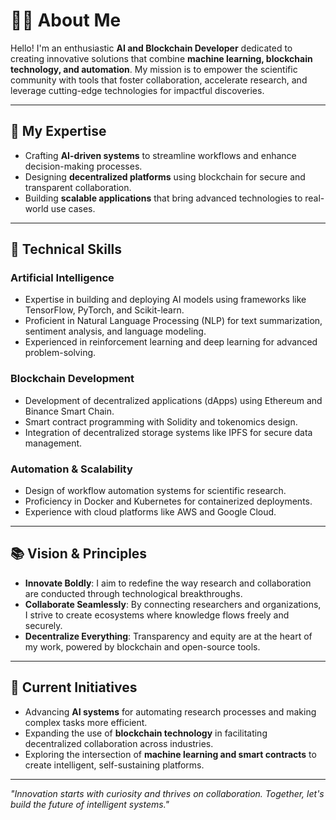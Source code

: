 # 👨‍💻 About Me

Hello! I'm an enthusiastic **AI and Blockchain Developer** dedicated to creating innovative solutions that combine **machine learning, blockchain technology, and automation**. My mission is to empower the scientific community with tools that foster collaboration, accelerate research, and leverage cutting-edge technologies for impactful discoveries.

---

## 🌱 My Expertise

- Crafting **AI-driven systems** to streamline workflows and enhance decision-making processes.  
- Designing **decentralized platforms** using blockchain for secure and transparent collaboration.  
- Building **scalable applications** that bring advanced technologies to real-world use cases.  

---

## 💼 Technical Skills

### **Artificial Intelligence**
- Expertise in building and deploying AI models using frameworks like TensorFlow, PyTorch, and Scikit-learn.  
- Proficient in Natural Language Processing (NLP) for text summarization, sentiment analysis, and language modeling.  
- Experienced in reinforcement learning and deep learning for advanced problem-solving.  

### **Blockchain Development**
- Development of decentralized applications (dApps) using Ethereum and Binance Smart Chain.  
- Smart contract programming with Solidity and tokenomics design.  
- Integration of decentralized storage systems like IPFS for secure data management.  

### **Automation & Scalability**
- Design of workflow automation systems for scientific research.  
- Proficiency in Docker and Kubernetes for containerized deployments.  
- Experience with cloud platforms like AWS and Google Cloud.  

---

## 📚 Vision & Principles

- **Innovate Boldly**: I aim to redefine the way research and collaboration are conducted through technological breakthroughs.  
- **Collaborate Seamlessly**: By connecting researchers and organizations, I strive to create ecosystems where knowledge flows freely and securely.  
- **Decentralize Everything**: Transparency and equity are at the heart of my work, powered by blockchain and open-source tools.  

---

## 🔭 Current Initiatives

- Advancing **AI systems** for automating research processes and making complex tasks more efficient.  
- Expanding the use of **blockchain technology** in facilitating decentralized collaboration across industries.  
- Exploring the intersection of **machine learning and smart contracts** to create intelligent, self-sustaining platforms.  

---

*"Innovation starts with curiosity and thrives on collaboration. Together, let's build the future of intelligent systems."*
